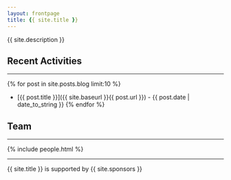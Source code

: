 ```yaml
---
layout: frontpage
title: {{ site.title }}
---
```


{{ site.description }}

## Recent Activities
-----

{% for post in site.posts.blog limit:10 %}
* [{{ post.title }}]({{ site.baseurl }}{{ post.url }}) - {{ post.date | date_to_string }}
{% endfor %}

## Team
-----

{% include people.html %}

-----

{{ site.title }} is supported by {{ site.sponsors }}
